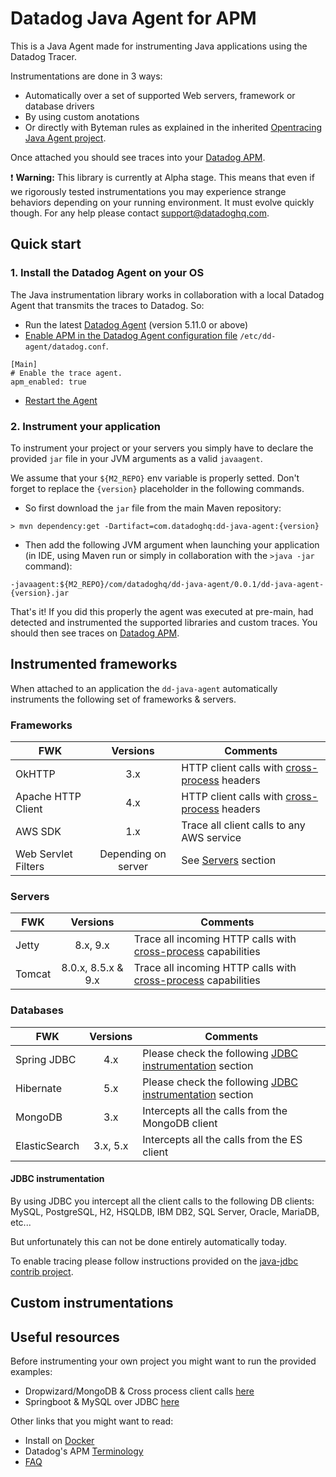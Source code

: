 # Datadog Java Agent for APM

This is a Java Agent made for instrumenting Java applications using the Datadog Tracer.

Instrumentations are done in 3 ways:

- Automatically over a set of supported Web servers, framework or database drivers
- By using custom anotations
- Or directly with Byteman rules as explained in the inherited [Opentracing Java Agent project](https://raw.githubusercontent.com/opentracing-contrib/java-agent).

Once attached you should see traces into your [Datadog APM](https://app.datadoghq.com/apm/search).

:heavy_exclamation_mark: **Warning:** This library is currently at Alpha stage. This means that even if we rigorously tested instrumentations you may experience strange behaviors depending on your running environment. It must evolve quickly though. For any help please contact [support@datadoghq.com](mailto:support@datadoghq.com).

## Quick start

### 1. Install the Datadog Agent on your OS

The Java instrumentation library works in collaboration with a local Datadog Agent that transmits the traces to Datadog. So:

- Run the latest [Datadog Agent](https://app.datadoghq.com/account/settings#agent) (version 5.11.0 or above)
- [Enable APM in the Datadog Agent configuration file](https://app.datadoghq.com/apm/docs/tutorials/configuration) `/etc/dd-agent/datadog.conf`.

```
[Main]
# Enable the trace agent.
apm_enabled: true
```
- [Restart the Agent](http://docs.datadoghq.com/guides/basic_agent_usage/)

### 2. Instrument your application

To instrument your project or your servers you simply have to declare the provided `jar` file in your JVM arguments as a valid `javaagent`.

We assume that your `${M2_REPO}` env variable is properly setted. Don't forget to replace the `{version}` placeholder in the following commands.

- So first download the `jar` file from the main Maven repository:

```
> mvn dependency:get -Dartifact=com.datadoghq:dd-java-agent:{version}
```

- Then add the following JVM argument when launching your application (in IDE, using Maven run or simply in collaboration with the `>java -jar` command):

```
-javaagent:${M2_REPO}/com/datadoghq/dd-java-agent/0.0.1/dd-java-agent-{version}.jar
```

That's it! If you did this properly the agent was executed at pre-main, had detected and instrumented the supported libraries and custom traces. You should then see traces on [Datadog APM](https://app.datadoghq.com/apm/search).


## Instrumented frameworks

When attached to an application the `dd-java-agent` automatically  instruments the following set of frameworks & servers.

### Frameworks

| FWK        | Versions           | Comments  |
| ------------- |:-------------:| ----- |
| OkHTTP | 3.x | HTTP client calls with [cross-process](http://opentracing.io/documentation/pages/api/cross-process-tracing.html) headers |
| Apache HTTP Client | 4.x |HTTP client calls with [cross-process](http://opentracing.io/documentation/pages/api/cross-process-tracing.html) headers|
| AWS SDK | 1.x | Trace all client calls to any AWS service |
| Web Servlet Filters| Depending on server | See [Servers]() section |

### Servers
| FWK        | Versions           | Comments  |
| ------------- |:-------------:| -----|
| Jetty | 8.x, 9.x  | Trace all incoming HTTP calls with [cross-process](http://opentracing.io/documentation/pages/api/cross-process-tracing.html) capabilities |
| Tomcat |   8.0.x, 8.5.x & 9.x   |  Trace all incoming HTTP calls with [cross-process](http://opentracing.io/documentation/pages/api/cross-process-tracing.html) capabilities  |

### Databases
| FWK        | Versions           | Comments  |
| ------------- |:-------------:| ----- |
|Spring JDBC| 4.x | Please check the following [JDBC instrumentation]() section |
|Hibernate| 5.x | Please check the following [JDBC instrumentation]() section |
| MongoDB | 3.x | Intercepts all the calls from the MongoDB client |
| ElasticSearch | 3.x, 5.x | Intercepts all the calls from the ES client |

#### JDBC instrumentation

By using JDBC you intercept all the client calls to the following DB clients: MySQL, PostgreSQL, H2, HSQLDB, IBM DB2, SQL Server, Oracle, MariaDB, etc...

But unfortunately this can not be done entirely automatically today. 

To enable tracing please follow instructions provided on the [java-jdbc contrib project](https://github.com/opentracing-contrib/java-jdbc#usage).

## Custom instrumentations



## Useful resources

Before instrumenting your own project you might want to run the provided examples:

- Dropwizard/MongoDB & Cross process client calls [here](https://github.com/DataDog/dd-trace-java/blob/dev/dd-trace-examples/dropwizard-mongo-client/)
- Springboot & MySQL over JDBC [here](https://github.com/DataDog/dd-trace-java/tree/dev/dd-trace-examples/spring-boot-jdbc)

Other links that you might want to read:

- Install on [Docker](https://app.datadoghq.com/apm/docs/tutorials/docker)
- Datadog's APM [Terminology](https://app.datadoghq.com/apm/docs/tutorials/terminology)
- [FAQ](https://app.datadoghq.com/apm/docs/tutorials/faq)


